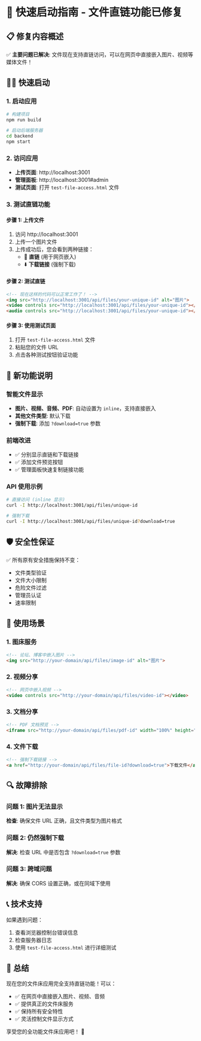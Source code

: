 # 🚀 快速启动指南 - 文件直链功能已修复

## 📋 修复内容概述

✅ **主要问题已解决**: 文件现在支持直链访问，可以在网页中直接嵌入图片、视频等媒体文件！

## 🏃‍♂️ 快速启动

### 1. 启动应用
```bash
# 构建项目
npm run build

# 启动后端服务器
cd backend
npm start
```

### 2. 访问应用
- **上传页面**: http://localhost:3001
- **管理面板**: http://localhost:3001#admin
- **测试页面**: 打开 `test-file-access.html` 文件

### 3. 测试直链功能

#### 步骤 1: 上传文件
1. 访问 http://localhost:3001
2. 上传一个图片文件
3. 上传成功后，您会看到两种链接：
   - 🔗 **直链** (用于网页嵌入)
   - ⬇️ **下载链接** (强制下载)

#### 步骤 2: 测试直链
```html
<!-- 现在这样的代码可以正常工作了！ -->
<img src="http://localhost:3001/api/files/your-unique-id" alt="图片">
<video controls src="http://localhost:3001/api/files/your-unique-id"></video>
<audio controls src="http://localhost:3001/api/files/your-unique-id"></audio>
```

#### 步骤 3: 使用测试页面
1. 打开 `test-file-access.html` 文件
2. 粘贴您的文件 URL
3. 点击各种测试按钮验证功能

## 🔧 新功能说明

### 智能文件显示
- **图片、视频、音频、PDF**: 自动设置为 `inline`，支持直接嵌入
- **其他文件类型**: 默认下载
- **强制下载**: 添加 `?download=true` 参数

### 前端改进
- ✅ 分别显示直链和下载链接
- ✅ 添加文件预览按钮
- ✅ 管理面板快速复制链接功能

### API 使用示例
```bash
# 直接访问 (inline 显示)
curl -I http://localhost:3001/api/files/unique-id

# 强制下载
curl -I http://localhost:3001/api/files/unique-id?download=true
```

## 🛡️ 安全性保证

✅ 所有原有安全措施保持不变：
- 文件类型验证
- 文件大小限制  
- 危险文件过滤
- 管理员认证
- 速率限制

## 🎯 使用场景

### 1. 图床服务
```html
<!-- 论坛、博客中嵌入图片 -->
<img src="http://your-domain/api/files/image-id" alt="图片">
```

### 2. 视频分享
```html
<!-- 网页中嵌入视频 -->
<video controls src="http://your-domain/api/files/video-id"></video>
```

### 3. 文档分享
```html
<!-- PDF 文档预览 -->
<iframe src="http://your-domain/api/files/pdf-id" width="100%" height="600px"></iframe>
```

### 4. 文件下载
```html
<!-- 强制下载链接 -->
<a href="http://your-domain/api/files/file-id?download=true">下载文件</a>
```

## 🔍 故障排除

### 问题 1: 图片无法显示
**检查**: 确保文件 URL 正确，且文件类型为图片格式

### 问题 2: 仍然强制下载
**解决**: 检查 URL 中是否包含 `?download=true` 参数

### 问题 3: 跨域问题
**解决**: 确保 CORS 设置正确，或在同域下使用

## 📞 技术支持

如果遇到问题：
1. 查看浏览器控制台错误信息
2. 检查服务器日志
3. 使用 `test-file-access.html` 进行详细测试

## 🎉 总结

现在您的文件床应用完全支持直链功能！可以：
- ✅ 在网页中直接嵌入图片、视频、音频
- ✅ 提供真正的文件床服务
- ✅ 保持所有安全特性
- ✅ 灵活控制文件显示方式

享受您的全功能文件床应用吧！ 🚀

